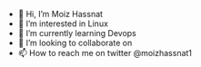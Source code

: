 - 👋 Hi, I’m Moiz Hassnat
- 👀 I’m interested in Linux
- 🌱 I’m currently learning Devops
- 💞️ I’m looking to collaborate on 
- 📫 How to reach me on twitter @moizhassnat1

<!---
MOIZ-PK/MOIZ-PK is a ✨ special ✨ repository because its `README.md` (this file) appears on your GitHub profile.
You can click the Preview link to take a look at your changes.
--->
